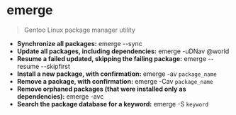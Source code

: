 # emerge
> Gentoo Linux package manager utility
- **Synchronize all packages:**
emerge --sync
- **Update all packages, including dependencies:**
emerge -uDNav @world
- **Resume a failed updated, skipping the failing package:**
emerge --resume --skipfirst
- **Install a new package, with confirmation:**
emerge -av `package_name`
- **Remove a package, with confirmation:**
emerge -Cav `package_name`
- **Remove orphaned packages (that were installed only as dependencies):**
emerge -avc
- **Search the package database for a keyword:**
emerge -S `keyword`

